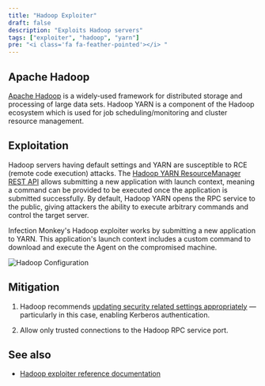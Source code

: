 ```yaml
---
title: "Hadoop Exploiter"
draft: false
description: "Exploits Hadoop servers"
tags: ["exploiter", "hadoop", "yarn"]
pre: "<i class='fa fa-feather-pointed'></i> "
---
```


## Apache Hadoop

[Apache Hadoop](https://hadoop.apache.org/) is a widely-used framework for
distributed storage and processing of large data sets. Hadoop YARN is a
component of the Hadoop ecosystem which is used for job scheduling/monitoring
and cluster resource management.

## Exploitation

Hadoop servers having default settings and YARN are susceptible to RCE (remote
code execution) attacks. The [Hadoop YARN ResourceManager REST API](
https://apache.github.io/hadoop/hadoop-yarn/hadoop-yarn-site/WebServicesIntro.html
) allows submitting a new application with launch context, meaning a command
can be provided to be executed once the application is submitted successfully.
By default, Hadoop YARN opens the RPC service to the public, giving attackers
the ability to execute arbitrary commands and control the target server.

Infection Monkey's Hadoop exploiter works by submitting a new application to
YARN. This application's launch context includes a custom command to download
and execute the Agent on the compromised machine.

![Hadoop Configuration](
/images/island/configuration-page/hadoop-exploiter-configuration.png
"Hadoop Configuration")

## Mitigation

1. Hadoop recommends [updating security related settings appropriately](
https://hadoop.apache.org/docs/current/hadoop-project-dist/hadoop-common/SecureMode.html#Configuration
) — particularly in this case, enabling Kerberos
authentication.

1. Allow only trusted connections to the Hadoop RPC service port.

## See also
- [Hadoop exploiter reference documentation](/reference/exploiters/hadoop)
